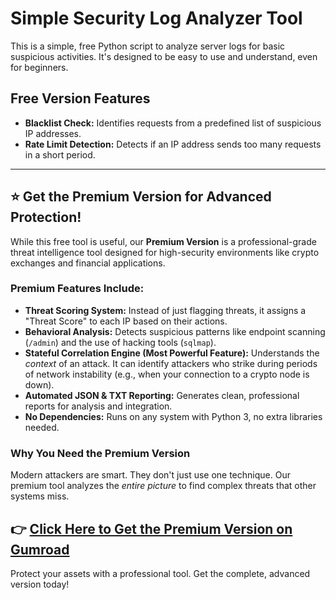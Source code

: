 # Simple Security Log Analyzer Tool

This is a simple, free Python script to analyze server logs for basic suspicious activities. It's designed to be easy to use and understand, even for beginners.

## Free Version Features
-   **Blacklist Check:** Identifies requests from a predefined list of suspicious IP addresses.
-   **Rate Limit Detection:** Detects if an IP address sends too many requests in a short period.

---

## ⭐ Get the Premium Version for Advanced Protection!

While this free tool is useful, our **Premium Version** is a professional-grade threat intelligence tool designed for high-security environments like crypto exchanges and financial applications.

### Premium Features Include:
-   **Threat Scoring System:** Instead of just flagging threats, it assigns a "Threat Score" to each IP based on their actions.
-   **Behavioral Analysis:** Detects suspicious patterns like endpoint scanning (`/admin`) and the use of hacking tools (`sqlmap`).
-   **Stateful Correlation Engine (Most Powerful Feature):** Understands the *context* of an attack. It can identify attackers who strike during periods of network instability (e.g., when your connection to a crypto node is down).
-   **Automated JSON & TXT Reporting:** Generates clean, professional reports for analysis and integration.
-   **No Dependencies:** Runs on any system with Python 3, no extra libraries needed.

### Why You Need the Premium Version
Modern attackers are smart. They don't just use one technique. Our premium tool analyzes the *entire picture* to find complex threats that other systems miss.

## 👉 [Click Here to Get the Premium Version on Gumroad](https://scripthub.gumroad.com/l/Analyze)

Protect your assets with a professional tool. Get the complete, advanced version today!
